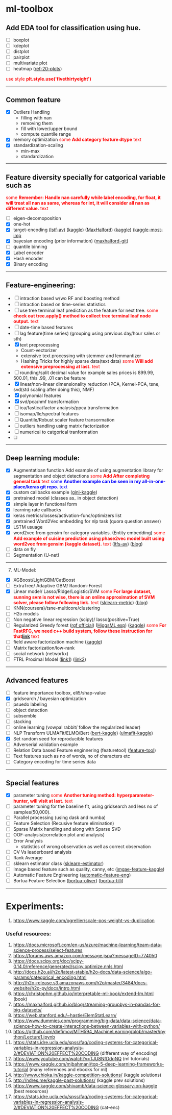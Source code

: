 # ml-toolbox

## Add EDA tool for classification using hue.
- [ ] boxplot
- [ ] kdeplot
- [ ] distplot
- [ ] pairplot
- [ ] multivariate plot
- [ ] heatmap
    ([ref-20-plots](https://www.kaggle.com/mjbahmani/20-ml-algorithms-15-plot-for-beginners))

<span style="color: red">use style **plt.style.use('fivethirtyeight')**</span>

---

## Common feature
- [x] Outliers Handling
    - filling with nan
    - removing them
    - fill with lower/upper bound 
    - compute quantile range
- [x] memory optimization
<span style="color:red">some **Add category feature dtype** text</span>
- [x] standardization-scaling
    - min-max
    - standardization
 
---

## Feature diversity specially for catgorical variable such as 
<span style="color:red">some **Remember: Handle nan carefully while label encoding, for float, it will treat all nan as same, whereas for int, it will consider all nan as different value.** text</span>
- [ ] eigen-decomoposition
- [x] one-hot
- [x] target-encoding
    ([lstf-av](https://github.com/mohsinkhn/ltfs-av/blob/dev/TargetEncoder.py))
    ([kaggle](https://www.kaggle.com/vprokopev/mean-likelihood-encodings-a-comprehensive-study?utm_medium=email&utm_source=mailchimp&utm_campaign=datanotes-20181004))
    ([MaxHalford](https://maxhalford.github.io/blog/target-encoding-done-the-right-way/))
    ([kaggle](https://www.kaggle.com/tnarik/likelihood-encoding-of-categorical-features))
    ([kaggle-most-imp](https://www.kaggle.com/scirpus/hybrid-jeepy-and-lgb (most impotant))
- [x] bayesian encoding (prior information)
    ([maxhalford-git](https://github.com/MaxHalford/xam/blob/master/docs/feature-extraction.md#smooth-target-encoding))
- [ ] quantile binning
- [x] Label encoder
- [x] Hash encoder
- [x] Binary encoding

---

## Feature-engineering:
- [ ] intraction based w/wo RF and boosting method
- [ ] intraction based on time-series statistics
- [ ] use tree terminal leaf prediction as the feature for next tree.
<span style="color:red">some **check out tree.apply() method to collect tree terminal leaf node output.** text</span>
- [ ] date-time based features
- [ ] lag feature(time series) (grouping using previous day/hour sales or sth)
- [x] text preprocessing
    - Count-vectorizer
    - extensive text processing with stemmer and lemmantizer
    - Hashing Tricks for highly sparse data(text data)
<span style="color:red">some **Will add extensive preprocessing at last.** text</span>
- [ ] rounding/split decimal value 
    for example sales prices is 899.99, 500.01, this .99, .01 can be feature
- [x] linear/non-linear dimensionality reduction (PCA, Kernel-PCA, tsne, svd(std scaling after doing this), NMF)
- [x] polynomial features
- [x] svd/pca/nmf transformation
- [ ] ica/fastica/factor analysis/ppca transformation
- [ ] isomap/lle/spectral features
- [ ] Quantile/Robust scaler feature transormation
- [ ] outliers handling using matrix factorization
- [ ] numerical to catgorical tranformation
- [ ] 

---
 
<!-- 
[click on this link](#my-multi-word-header)
### My Multi Word Header -->
<!-- [just](#like-this-one) -->

## Deep learning module:
- [x] Augmentatioan function
    Add example of using augmentation library for segmentation and object detections
<span style="color:red">some **Add After completing general task** text</span>
<span style="color:blue">some **Another example can be seen in my all-in-one-place/keras git repo.** text</span>
- [x] custom callbacks example
    ([gini-kaggle](https://www.kaggle.com/rspadim/gini-keras-callback-earlystopping-validation))
- [x] pretrained model (classes as_ in object detection)
- [x] simple layer in functional form
- [x] learning rate callbacks
- [x] keras metrics/losses/activation-func/optimizers list
- [x] pretrained Word2Vec embedding for nlp task (quora question answer)
- [x] LSTM usuage
- [x] word2vec from gensim for category variables. (Entity embedding)
    <span style="color:red">some **Add example of cuisine prediction using phase2vec model built using word2vec from gensim (kaggle dataset).** text</span>
    ([ltfs-av](https://github.com/mohsinkhn/ltfs-av))
    ([blog](http://kavita-ganesan.com/how-to-incorporate-phrases-into-word2vec-a-text-mining-approach/#.WuiiKtMvyds))
- [ ] data on fly 
- [ ] Segmentation (U-net)

---

7. ML-Model:
- [x] XGBoost/LightGBM/CatBoost
- [ ] ExtraTree/ Adaptive GBM/ Random-Forest
- [x] Linear model/ Lasso/Ridge/Logistic/SVM
    <span style="color:red">some **For large dataset, sunning svm is not wise, there is an online approximation of SVM solver, please follow following link.** text</span>
    ([sklearn-metric](https://scikit-learn.org/stable/modules/metrics.html#metrics (kernel function)))
    ([blog](https://leon.bottou.org/projects/lasvm))
- [ ] KNN(coursera)/tsne-multicore/clustering
- [ ] H2o models 
- [ ] Non negative linear regression (scipy)/ lasso(positive=True)
- [ ] Regularized Greedy forest
    ([rgf official](https://github.com/RGF-team/rgf/tree/master/python-package))
    ([HiggsML exp](https://github.com/TimSalimans/HiggsML))
    ([kaggle](https://www.kaggle.com/scirpus/regularized-greedy-forest))
    <span style="color:red">some **For FastRFG, we need c++ build system, follow these instruction for that[link](https://github.com/RGF-team/rgf/tree/master/FastRGF)** text</span>
- [ ] field aware factorization machine
    ([kaggle](https://www.kaggle.com/scirpus/kernels))
- [ ] Matrix factorization/low-rank
- [ ] social network (networkx)
- [ ] FTRL Proximal Model
    ([link1](https://www.kaggle.com/ogrellier/multi-process-ftrl))
    ([link2](https://www.kaggle.com/supernova117/ftrl-with-validation-and-auc))
    
---

## Advanced features
- [ ] feature importance toolbox, eli5/shap-value
- [x] gridsearch / bayesian optimization
- [ ] psuedo labeling
- [ ] object detection
- [ ] subsemble
- [ ] stacking
- [ ] online learning (vowpal rabbit/ follow the regularized leader)
- [ ] NLP Transform ULMAFit/ELMO/Bert
    ([bert-kaggle](https://www.kaggle.com/christofhenkel/bert-embeddings-lstm/data))
    ([ulmafit-kaggle](https://www.kaggle.com/christofhenkel/ulmfit-fast-ai-starter))
- [x] Set random seed for reproducible features
- [ ] Adverserial validation example
- [ ] Relation Data based Feature enginnering (featuretool)
    ([feature-tool](https://medium.com/@rrfd/simple-automatic-feature-engineering-using-featuretools-in-python-for-classification-b1308040e183))
- [ ] Text features such as no of words, no of characters etc
- [ ] Category encoding for time series data

---

## Special features
- [x] parameter tuning
    <span style="color:red">some **Another tuning method: hyperparameter-hunter, will visit at last.** text</span>
- [ ] parameter tuning for the baseline fit, using gridsearch and less no of samples(50,000).
- [ ] Parallel processing (using dask and numba)
- [ ] Feature Selection (Recusive feature elimination)
- [ ] Sparse Matrix handling and along with Sparse SVD
- [ ] OOF-analysis(correlation plot and analysis)
- [ ] Error Analysis
    - statistics of wrong observation as well as correct observation
- [ ] CV Vs leaderboard analysis
- [ ] Rank Average
- [ ] sklearn estimator class
    ([sklearn-estimator](https://www.slideshare.net/PyData/julie-michelman-pandas-pipelines-and-custom-transformers))
- [ ] Image based feature such as quality, canny, etc
    ([imgae-feature-kaggle](https://www.kaggle.com/shivamb/ideas-for-image-features-and-image-quality))
- [ ] Automatic Feature Engineering
    ([automatic-feature-eng](https://www.kaggle.com/willkoehrsen/kernels))
- [ ] Bortua Feature Selection
    ([bortua-oliver](https://www.kaggle.com/ogrellier/noise-analysis-of-porto-seguro-s-features))
    ([bortua-tilli](https://www.kaggle.com/tilii7/boruta-feature-elimination))

---

# Experiments:
1. https://www.kaggle.com/ogrellier/scale-pos-weight-vs-duplication


### Useful resources:
1. https://docs.microsoft.com/en-us/azure/machine-learning/team-data-science-process/select-features
2. https://forums.aws.amazon.com/message.jspa?messageID=774050
3. https://docs.scipy.org/doc/scipy-0.14.0/reference/generated/scipy.optimize.nnls.html
4. http://docs.h2o.ai/h2o/latest-stable/h2o-docs/data-science/algo-params/categorical_encoding.html
5. http://h2o-release.s3.amazonaws.com/h2o/master/3484/docs-website/h2o-py/docs/intro.html
6. https://christophm.github.io/interpretable-ml-book/extend-lm.html (book)
7. https://maxhalford.github.io/blog/streaming-groupbys-in-pandas-for-big-datasets/
8. https://web.stanford.edu/~hastie/ElemStatLearn/
9. https://www.dummies.com/programming/big-data/data-science/data-science-how-to-create-interactions-between-variables-with-python/
10. https://github.com/diefimov/MTH594_MachineLearning/blob/master/ipython/Lecture1.ipynb
11. https://stats.idre.ucla.edu/spss/faq/coding-systems-for-categorical-variables-in-regression-analysis-2/#DEVIATION%20EFFECT%20CODING (different way of encoding)
13. https://www.youtube.com/watch?v=TJU8NfDdqNQ (ml tutorials)
14. https://www.kaggle.com/mjbahmani/top-5-deep-learning-frameworks-tutorial (many references and ebooks for ml)
15. http://www.chioka.in/kaggle-competition-solutions/ (kaggle solutions)
16. http://ndres.me/kaggle-past-solutions/ (kaggle prev solutions)
17. https://www.kaggle.com/shivamb/data-science-glossary-on-kaggle (best resources)
18. https://stats.idre.ucla.edu/spss/faq/coding-systems-for-categorical-variables-in-regression-analysis-2/#DEVIATION%20EFFECT%20CODING (cat-enc)

